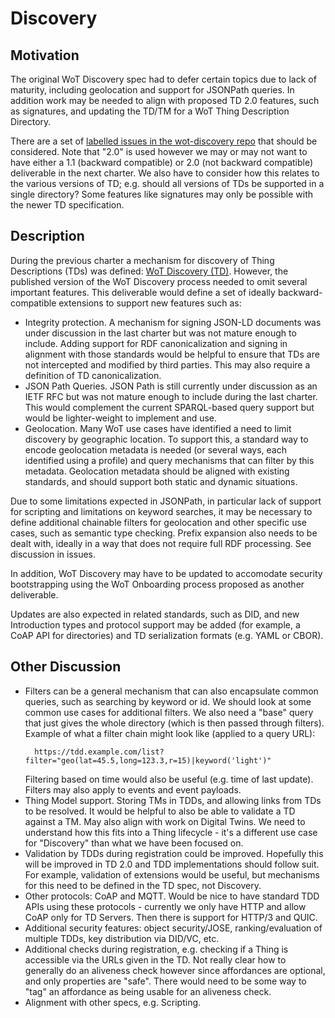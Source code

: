 # Discovery

## Motivation
The original WoT Discovery spec had to defer certain topics due to lack of
maturity, including geolocation and support for JSONPath queries.  In addition
work may be needed to align with proposed TD 2.0 features, such as signatures,
and updating the TD/TM for a WoT Thing Description Directory.

There are a set of [labelled issues in the wot-discovery repo](https://github.com/w3c/wot-discovery/labels/defer%20to%20Discovery%202.0)
that should be considered.  Note that "2.0" is used however we may or may not
want to have either a 1.1 (backward compatible) or 2.0 (not backward compatible)
deliverable in the next charter.  We also have to consider how this
relates to the various versions of TD; e.g. should all versions of TDs
be supported in a single directory?  Some features like signatures
may only be possible with the newer TD specification.

## Description

<p>During the previous charter a mechanism for discovery of Thing Descriptions (TDs)
   was defined:
   <a href="http://www.w3.org/TR/wot-discovery">WoT Discovery (TD)</a>.
   However, the published version of the WoT Discovery process needed to omit
   several important features.  This deliverable would define a set of
   ideally backward-compatible extensions to support new features such as:
</p>
<ul>
  <li>Integrity protection.  A mechanism for signing JSON-LD documents
      was under discussion in the last charter but was not mature enough to
      include.  Adding support for RDF canonicalization and signing in 
      alignment with those standards would be helpful to ensure that 
      TDs are not intercepted and modified by third parties.  This may
      also require a definition of TD canonicalization.</li>
  <li>JSON Path Queries.  JSON Path is still currently under discussion
      as an IETF RFC but was not mature enough to include during the last
      charter.  This would complement the current SPARQL-based query support
      but would be lighter-weight to implement and use.</li>
  <li>Geolocation.  Many WoT use cases have identified a need to 
      limit discovery by geographic location.  To support this, a standard
      way to encode geolocation metadata is needed (or several ways, each
      identified using a profile) and query mechanisms
      that can filter by this metadata.  Geolocation metadata should be 
      aligned with existing standards, and should support both static and
      dynamic situations.</li>
</ul>
<p>Due to some limitations expected in JSONPath, in particular lack of
   support for scripting and limitations on keyword searches, it may be 
   necessary to define additional chainable filters for geolocation and
   other specific use cases, such as semantic type checking.  Prefix
   expansion also needs to be dealt with, ideally in a way that does not
   require full RDF processing.  See discussion in issues.
</p>
<p>In addition, WoT Discovery may have to be updated to accomodate
   security bootstrapping using the WoT Onboarding process proposed as
   another deliverable.
</p>
<p>Updates are also expected in related standards, such as DID, and new
   Introduction types and protocol support may be added (for example, a
   CoAP API for directories) and TD serialization formats (e.g. YAML or CBOR).
</p>

## Other Discussion

- Filters can be a general mechanism that can also encapsulate common queries,
  such as searching by keyword or id.  We should look at some common use cases
  for additional filters.  We also need a "base" query that just gives the whole
  directory (which is then passed through filters).
  Example of what a filter chain might look like (applied to a query URL):
  ```
    https://tdd.example.com/list?filter="geo(lat=45.5,long=123.3,r=15)|keyword('light')"
  ```
  Filtering based on time would also be useful (e.g. time of last update).
  Filters may also apply to events and event payloads.
- Thing Model support.  Storing TMs in TDDs, and allowing links from TDs to be
  resolved.  It would be helpful to also be able to validate a TD against a TM.
  May also align with work on Digital Twins.  We need to understand how this
  fits into a Thing lifecycle - it's a different use case for "Discovery" than
  what we have been focused on.
- Validation by TDDs during registration could be improved.  Hopefully this will
  be improved in TD 2.0 and TDD implementations should follow suit.  For example,
  validation of extensions would be useful, but mechanisms for this need to be
  defined in the TD spec, not Discovery.
- Other protocols: CoAP and MQTT.  Would be nice to have standard TDD APIs using
  these protocols - currently we only have HTTP and allow CoAP only for TD Servers.
  Then there is support for HTTP/3 and QUIC.
- Additional security features: object security/JOSE, ranking/evaluation of
  multiple TDDs, key distribution via DID/VC, etc.
- Additional checks during registration, e.g. checking if a Thing is accessible
  via the URLs given in the TD.  Not really clear how to generally do an
  aliveness check however since affordances are optional, and only properties
  are "safe".  There would need to be some way to "tag" an affordance as being
  usable for an aliveness check.
- Alignment with other specs, e.g. Scripting.
